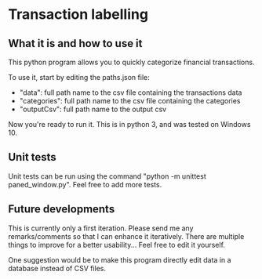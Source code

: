 # Transaction labelling

## What it is and how to use it

This python program allows you to quickly categorize financial transactions.

To use it, start by editing the paths.json file:
 - "data": full path name to the csv file containing the transactions data
 - "categories": full path name to the csv file containing the categories
 - "outputCsv": full path name to the output csv

Now you're ready to run it.
This is in python 3, and was tested on Windows 10.

## Unit tests

Unit tests can be run using the command "python -m unittest paned_window.py". Feel free to add more tests.

## Future developments

This is currently only a first iteration.
Please send me any remarks/comments so that I can enhance it iteratively.
There are multiple things to improve for a better usability...
Feel free to edit it yourself.

One suggestion would be to make this program directly edit data in a database instead of CSV files.
